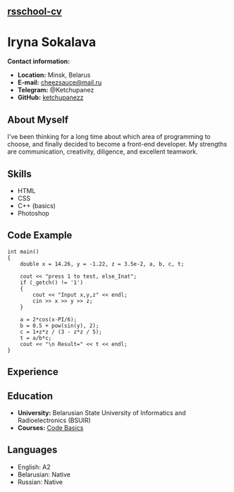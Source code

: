 [rsschool-cv]()
---
**Iryna Sokalava**  
===

__Contact information:__

- **Location:** Minsk, Belarus
- **E-mail:** cheezsauce@mail.ru
- **Telegram:** @Ketchupanez
- **GitHub:** [ketchupanezz](https://github.com/ketchupanezz)

**About Myself**
---
I've been thinking for a long time about which area of programming to choose, and finally decided to become a front-end developer.
My strengths are communication, creativity, diligence, and excellent teamwork. 

**Skills**
---
- HTML
- CSS
- C++ (basics)
- Photoshop

**Code Example**
---
``` 
int main()
{
    double x = 14.26, y = -1.22, z = 3.5e-2, a, b, c, t;

    cout << "press 1 to test, else_Inat";
    if (_getch() != '1') 
    {
        cout << "Input x,y,z" << endl;
        cin >> x >> y >> z; 
    }

    a = 2*cos(x-PI/6);
    b = 0.5 + pow(sin(y), 2);
    c = 1+z*z / (3 - z*z / 5);
    t = a/b*c; 
    cout << "\n Result=" << t << endl;
}
``` 

**Experience**
---

**Education**
---
- **University:** Belarusian State University of Informatics and Radioelectronics (BSUIR)
- **Courses:** [Code Basics](https://code-basics.com/ru)

**Languages**
---
- English: A2
- Belarusian: Native
- Russian: Native
